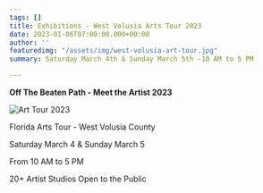 ```yaml
---
tags: []
title: Exhibitions - West Volusia Arts Tour 2023
date: 2023-01-06T07:00:00.000+00:00
author: ''
featuredimg: "/assets/img/west-volusia-art-tour.jpg"
summary: Saturday March 4th & Sunday March 5th -10 AM to 5 PM

---
```

**Off The Beaten Path - Meet the Artist 2023**

![](/assets/img/event1.jpg "Art Tour 2023")

Florida Arts Tour - West Volusia County

Saturday March 4 & Sunday March 5

From 10 AM to 5 PM

20+ Artist Studios Open to the Public